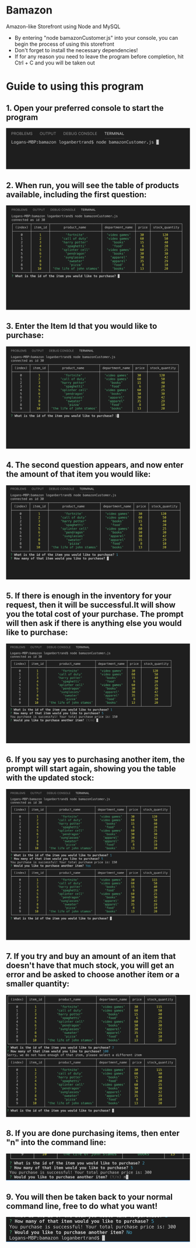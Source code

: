 # Bamazon
Amazon-like Storefront using Node and MySQL

* By entering "node bamazonCustomer.js" into your console, you can begin the process of using this storefront
* Don't forget to install the necessary dependencies!
* If for any reason you need to leave the program before completion, hit Ctrl + C and you will be taken out




# Guide to using this program

## 1. Open your preferred console to start the program

![First Step](/images/step1.png)

## 2. When run, you will see the table of products available, including the first question:

![Second Step](/images/step2.png)

## 3. Enter the Item Id that you would like to purchase:

![Second Step](/images/step3.png)

## 4. The second question appears, and now enter the amount of that item you would like:

![Second Step](/images/step4.png)

## 5. If there is enough in the inventory for your request, then it will be successful.It will show you the total cost of your purchase. The prompt will then ask if there is anything else you would like to purchase:

![Second Step](/images/step5.png)

## 6. If you say yes to purchasing another item, the prompt will start again, showing you the table with the updated stock:

![Second Step](/images/step6-if-yes.png)

## 7. If you try and buy an amount of an item that doesn't have that much stock, you will get an error and be asked to choose another item or a smaller quantity:

![Second Step](/images/step7-if-low-inventory.png)

## 8. If you are done purchasing items, then enter "n" into the command line:

![Second Step](/images/step8-no-more.png)

## 9. You will then be taken back to your normal command line, free to do what you want!

![Second Step](/images/step9-final.png)
